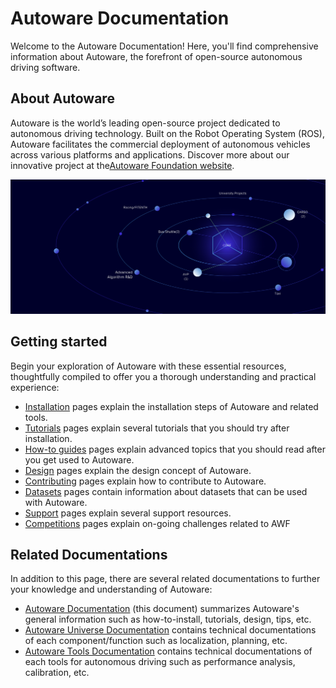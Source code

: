 # Autoware Documentation

Welcome to the Autoware Documentation! Here, you'll find comprehensive information about Autoware, the forefront of open-source autonomous driving software.

## About Autoware

Autoware is the world’s leading open-source project dedicated to autonomous driving technology. Built on the Robot Operating System (ROS), Autoware facilitates the commercial deployment of autonomous vehicles across various platforms and applications. Discover more about our innovative project at the[Autoware Foundation website](https://autoware.org/autoware-overview).

![autoware_front_image](assets/images/autoware_front_image.png)

## Getting started

Begin your exploration of Autoware with these essential resources, thoughtfully compiled to offer you a thorough understanding and practical experience:

- [Installation](installation) pages explain the installation steps of Autoware and related tools.
- [Tutorials](tutorials) pages explain several tutorials that you should try after installation.
- [How-to guides](how-to-guides) pages explain advanced topics that you should read after you get used to Autoware.
- [Design](design) pages explain the design concept of Autoware.
- [Contributing](contributing) pages explain how to contribute to Autoware.
- [Datasets](datasets) pages contain information about datasets that can be used with Autoware.
- [Support](support) pages explain several support resources.
- [Competitions](autoware-competitions) pages explain on-going challenges related to AWF

## Related Documentations

In addition to this page, there are several related documentations to further your knowledge and understanding of Autoware:

- [Autoware Documentation](https://autowarefoundation.github.io/autoware-documentation/) (this document) summarizes Autoware's general information such as how-to-install, tutorials, design, tips, etc.
- [Autoware Universe Documentation](https://autowarefoundation.github.io/autoware.universe/) contains technical documentations of each component/function such as localization, planning, etc.
- [Autoware Tools Documentation](https://autowarefoundation.github.io/autoware_tools/main/) contains technical documentations of each tools for autonomous driving such as performance analysis, calibration, etc.
